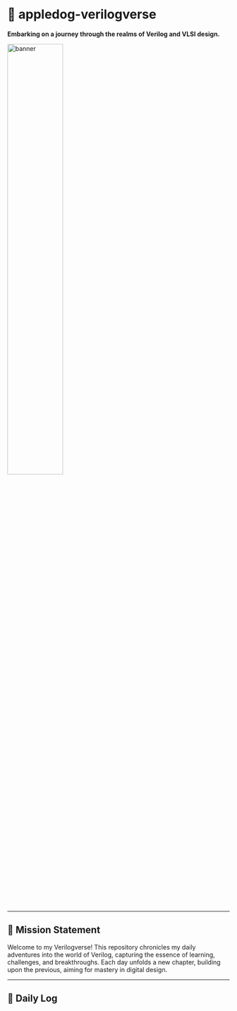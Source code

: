 # 🌌 appledog-verilogverse

**Embarking on a journey through the realms of Verilog and VLSI design.**

<img src="https://github.com/user-attachments/assets/06e21ffb-e6a2-4862-beee-922649015524" alt="banner" width="50%" style="border-radius: 3px;"/>

---

## 🚀 Mission Statement

Welcome to my Verilogverse! This repository chronicles my daily adventures into the world of Verilog, capturing the essence of learning, challenges, and breakthroughs. Each day unfolds a new chapter, building upon the previous, aiming for mastery in digital design.

---

## 📅 Daily Log
